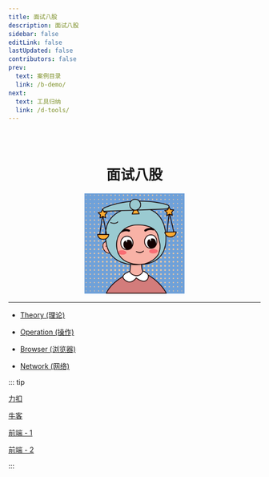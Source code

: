 ```yaml
---
title: 面试八股
description: 面试八股
sidebar: false
editLink: false
lastUpdated: false
contributors: false
prev:
  text: 案例目录
  link: /b-demo/
next:
  text: 工具归纳
  link: /d-tools/
---
```


<div style="margin: 0 auto; padding-top: 30px; width: 200px; text-align: center;">
  <h1>面试八股</h1>
  <img src="/images/interview.png" />
</div>

<Badge text="站内" />

---

- [Theory (理论)](/c-interview/a-theory.md)

- [Operation (操作)](/c-interview/b-operation.md)

- [Browser (浏览器)](/c-interview/c-browser.md)

- [Network (网络)](/c-interview/d-network.md)

<Badge text="📋 题库" />

::: tip

[力扣](https://leetcode.cn/problemset/all/)

[牛客](https://www.nowcoder.com/exam/company)

[前端 - 1](https://fe.ecool.fun/topic-list)

[前端 - 2](http://www.h-camel.com/index.html)

:::
